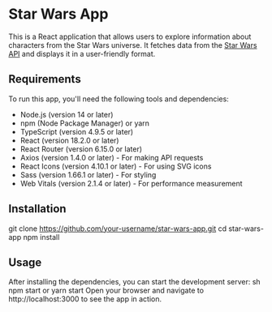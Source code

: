 # Star Wars App

This is a React application that allows users to explore information about characters from the Star Wars universe. It fetches data from the [Star Wars API](https://swapi.dev/) and displays it in a user-friendly format.

## Requirements

To run this app, you'll need the following tools and dependencies:

- Node.js (version 14 or later)
- npm (Node Package Manager) or yarn
- TypeScript (version 4.9.5 or later)
- React (version 18.2.0 or later)
- React Router (version 6.15.0 or later)
- Axios (version 1.4.0 or later) - For making API requests
- React Icons (version 4.10.1 or later) - For using SVG icons
- Sass (version 1.66.1 or later) - For styling
- Web Vitals (version 2.1.4 or later) - For performance measurement

## Installation
git clone https://github.com/your-username/star-wars-app.git
cd star-wars-app
npm install  
##  Usage
After installing the dependencies, you can start the development server:
sh
npm start  or yarn start
Open your browser and navigate to http://localhost:3000 to see the app in action.
